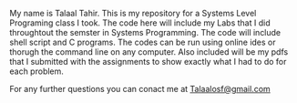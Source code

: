 
My name is Talaal Tahir. This is my repository for a Systems Level Programing class I took. The code here will include my Labs that I did throughtout the semster in Systems Programming. The code will include shell script and C programs. The codes can be run using online ides or thorugh the command line on any computer. Also included will be my pdfs that I submitted with the assignments to show exactly what I had to do for each problem. 

For any further questions you can conact me at Talaalosf@gmail.com

